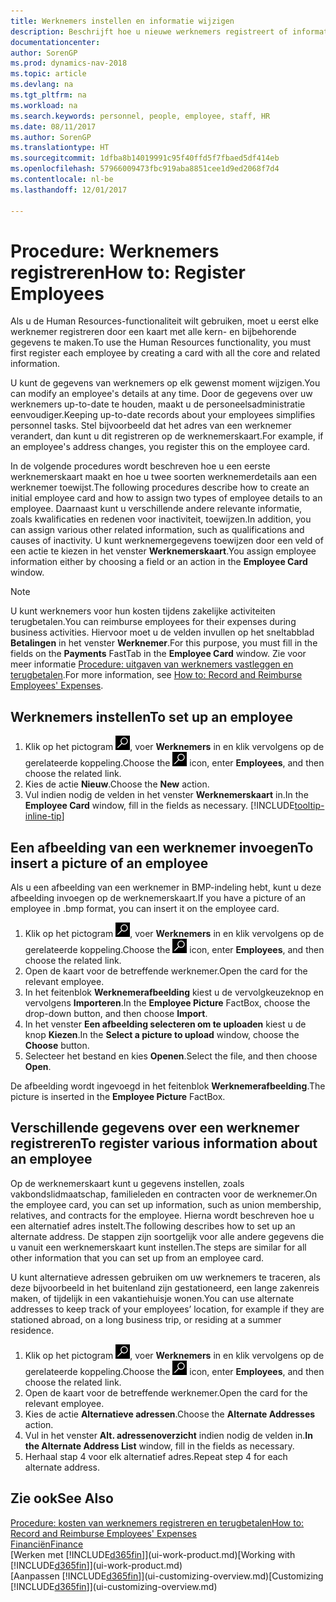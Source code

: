```yaml
---
title: Werknemers instellen en informatie wijzigen
description: Beschrijft hoe u nieuwe werknemers registreert of informatie voor bestaande werknemers bewerkt.
documentationcenter: 
author: SorenGP
ms.prod: dynamics-nav-2018
ms.topic: article
ms.devlang: na
ms.tgt_pltfrm: na
ms.workload: na
ms.search.keywords: personnel, people, employee, staff, HR
ms.date: 08/11/2017
ms.author: SorenGP
ms.translationtype: HT
ms.sourcegitcommit: 1dfba8b14019991c95f40ffd5f7fbaed5df414eb
ms.openlocfilehash: 57966009473fbc919aba8851cee1d9ed2068f7d4
ms.contentlocale: nl-be
ms.lasthandoff: 12/01/2017

---
```

# <a name="how-to-register-employees"></a><span data-ttu-id="3fd20-103">Procedure: Werknemers registreren</span><span class="sxs-lookup"><span data-stu-id="3fd20-103">How to: Register Employees</span></span>
<span data-ttu-id="3fd20-104">Als u de Human Resources-functionaliteit wilt gebruiken, moet u eerst elke werknemer registreren door een kaart met alle kern- en bijbehorende gegevens te maken.</span><span class="sxs-lookup"><span data-stu-id="3fd20-104">To use the Human Resources functionality, you must first register each employee by creating a card with all the core and related information.</span></span>

<span data-ttu-id="3fd20-105">U kunt de gegevens van werknemers op elk gewenst moment wijzigen.</span><span class="sxs-lookup"><span data-stu-id="3fd20-105">You can modify an employee's details at any time.</span></span> <span data-ttu-id="3fd20-106">Door de gegevens over uw werknemers up-to-date te houden, maakt u de personeelsadministratie eenvoudiger.</span><span class="sxs-lookup"><span data-stu-id="3fd20-106">Keeping up-to-date records about your employees simplifies personnel tasks.</span></span> <span data-ttu-id="3fd20-107">Stel bijvoorbeeld dat het adres van een werknemer verandert, dan kunt u dit registreren op de werknemerskaart.</span><span class="sxs-lookup"><span data-stu-id="3fd20-107">For example, if an employee's address changes, you register this on the employee card.</span></span>

<span data-ttu-id="3fd20-108">In de volgende procedures wordt beschreven hoe u een eerste werknemerskaart maakt en hoe u twee soorten werknemerdetails aan een werknemer toewijst.</span><span class="sxs-lookup"><span data-stu-id="3fd20-108">The following procedures describe how to create an initial employee card and how to assign two types of employee details to an employee.</span></span> <span data-ttu-id="3fd20-109">Daarnaast kunt u verschillende andere relevante informatie, zoals kwalificaties en redenen voor inactiviteit, toewijzen.</span><span class="sxs-lookup"><span data-stu-id="3fd20-109">In addition, you can assign various other related information, such as qualifications and causes of inactivity.</span></span> <span data-ttu-id="3fd20-110">U kunt werknemergegevens toewijzen door een veld of een actie te kiezen in het venster **Werknemerskaart**.</span><span class="sxs-lookup"><span data-stu-id="3fd20-110">You assign employee information either by choosing a field or an action in the **Employee Card** window.</span></span>

> [!NOTE]  
> <span data-ttu-id="3fd20-111">U kunt werknemers voor hun kosten tijdens zakelijke activiteiten terugbetalen.</span><span class="sxs-lookup"><span data-stu-id="3fd20-111">You can reimburse employees for their expenses during business activities.</span></span> <span data-ttu-id="3fd20-112">Hiervoor moet u de velden invullen op het sneltabblad **Betalingen** in het venster **Werknemer**.</span><span class="sxs-lookup"><span data-stu-id="3fd20-112">For this purpose, you must fill in the fields on the **Payments** FastTab in the **Employee Card** window.</span></span> <span data-ttu-id="3fd20-113">Zie voor meer informatie [Procedure: uitgaven van werknemers vastleggen en terugbetalen](finance-how-record-reimburse-employee-expenses.md).</span><span class="sxs-lookup"><span data-stu-id="3fd20-113">For more information, see [How to: Record and Reimburse Employees' Expenses](finance-how-record-reimburse-employee-expenses.md).</span></span>

## <a name="to-set-up-an-employee"></a><span data-ttu-id="3fd20-114">Werknemers instellen</span><span class="sxs-lookup"><span data-stu-id="3fd20-114">To set up an employee</span></span>
1. <span data-ttu-id="3fd20-115">Klik op het pictogram ![Zoeken naar pagina of rapport](media/ui-search/search_small.png "pictogram Zoeken naar pagina of rapport"), voer **Werknemers** in en klik vervolgens op de gerelateerde koppeling.</span><span class="sxs-lookup"><span data-stu-id="3fd20-115">Choose the ![Search for Page or Report](media/ui-search/search_small.png "Search for Page or Report icon") icon, enter **Employees**, and then choose the related link.</span></span>
2. <span data-ttu-id="3fd20-116">Kies de actie **Nieuw**.</span><span class="sxs-lookup"><span data-stu-id="3fd20-116">Choose the **New** action.</span></span>
3. <span data-ttu-id="3fd20-117">Vul indien nodig de velden in het venster **Werknemerskaart** in.</span><span class="sxs-lookup"><span data-stu-id="3fd20-117">In the **Employee Card** window, fill in the fields as necessary.</span></span> [!INCLUDE[tooltip-inline-tip](includes/tooltip-inline-tip_md.md)]

## <a name="to-insert-a-picture-of-an-employee"></a><span data-ttu-id="3fd20-118">Een afbeelding van een werknemer invoegen</span><span class="sxs-lookup"><span data-stu-id="3fd20-118">To insert a picture of an employee</span></span>
<span data-ttu-id="3fd20-119">Als u een afbeelding van een werknemer in BMP-indeling hebt, kunt u deze afbeelding invoegen op de werknemerskaart.</span><span class="sxs-lookup"><span data-stu-id="3fd20-119">If you have a picture of an employee in .bmp format, you can insert it on the employee card.</span></span>

1. <span data-ttu-id="3fd20-120">Klik op het pictogram ![Zoeken naar pagina of rapport](media/ui-search/search_small.png "pictogram Zoeken naar pagina of rapport"), voer **Werknemers** in en klik vervolgens op de gerelateerde koppeling.</span><span class="sxs-lookup"><span data-stu-id="3fd20-120">Choose the ![Search for Page or Report](media/ui-search/search_small.png "Search for Page or Report icon") icon, enter **Employees**, and then choose the related link.</span></span>
2. <span data-ttu-id="3fd20-121">Open de kaart voor de betreffende werknemer.</span><span class="sxs-lookup"><span data-stu-id="3fd20-121">Open the card for the relevant employee.</span></span>
3. <span data-ttu-id="3fd20-122">In het feitenblok **Werknemerafbeelding** kiest u de vervolgkeuzeknop en vervolgens **Importeren**.</span><span class="sxs-lookup"><span data-stu-id="3fd20-122">In the **Employee Picture** FactBox, choose the drop-down button, and then choose **Import**.</span></span>
4. <span data-ttu-id="3fd20-123">In het venster **Een afbeelding selecteren om te uploaden** kiest u de knop **Kiezen**.</span><span class="sxs-lookup"><span data-stu-id="3fd20-123">In the **Select a picture to upload** window, choose the **Choose** button.</span></span>
5. <span data-ttu-id="3fd20-124">Selecteer het bestand en kies **Openen**.</span><span class="sxs-lookup"><span data-stu-id="3fd20-124">Select the file, and then choose **Open**.</span></span>

<span data-ttu-id="3fd20-125">De afbeelding wordt ingevoegd in het feitenblok **Werknemerafbeelding**.</span><span class="sxs-lookup"><span data-stu-id="3fd20-125">The picture is inserted in the **Employee Picture** FactBox.</span></span>

## <a name="to-register-various-information-about-an-employee"></a><span data-ttu-id="3fd20-126">Verschillende gegevens over een werknemer registreren</span><span class="sxs-lookup"><span data-stu-id="3fd20-126">To register various information about an employee</span></span>
<span data-ttu-id="3fd20-127">Op de werknemerskaart kunt u gegevens instellen, zoals vakbondslidmaatschap, familieleden en contracten voor de werknemer.</span><span class="sxs-lookup"><span data-stu-id="3fd20-127">On the employee card, you can set up information, such as union membership, relatives, and contracts for the employee.</span></span> <span data-ttu-id="3fd20-128">Hierna wordt beschreven hoe u een alternatief adres instelt.</span><span class="sxs-lookup"><span data-stu-id="3fd20-128">The following describes how to set up an alternate address.</span></span> <span data-ttu-id="3fd20-129">De stappen zijn soortgelijk voor alle andere gegevens die u vanuit een werknemerskaart kunt instellen.</span><span class="sxs-lookup"><span data-stu-id="3fd20-129">The steps are similar for all other information that you can set up from an employee card.</span></span>

<span data-ttu-id="3fd20-130">U kunt alternatieve adressen gebruiken om uw werknemers te traceren, als deze bijvoorbeeld in het buitenland zijn gestationeerd, een lange zakenreis maken, of tijdelijk in een vakantiehuisje wonen.</span><span class="sxs-lookup"><span data-stu-id="3fd20-130">You can use alternate addresses to keep track of your employees’ location, for example if they are stationed abroad, on a long business trip, or residing at a summer residence.</span></span>

1. <span data-ttu-id="3fd20-131">Klik op het pictogram ![Zoeken naar pagina of rapport](media/ui-search/search_small.png "pictogram Zoeken naar pagina of rapport"), voer **Werknemers** in en klik vervolgens op de gerelateerde koppeling.</span><span class="sxs-lookup"><span data-stu-id="3fd20-131">Choose the ![Search for Page or Report](media/ui-search/search_small.png "Search for Page or Report icon") icon, enter **Employees**, and then choose the related link.</span></span>
2. <span data-ttu-id="3fd20-132">Open de kaart voor de betreffende werknemer.</span><span class="sxs-lookup"><span data-stu-id="3fd20-132">Open the card for the relevant employee.</span></span>
3. <span data-ttu-id="3fd20-133">Kies de actie **Alternatieve adressen**.</span><span class="sxs-lookup"><span data-stu-id="3fd20-133">Choose the **Alternate Addresses** action.</span></span>
4. <span data-ttu-id="3fd20-134">Vul in het venster **Alt. adressenoverzicht** indien nodig de velden in.</span><span class="sxs-lookup"><span data-stu-id="3fd20-134">**In the Alternate Address List** window, fill in the fields as necessary.</span></span>
5. <span data-ttu-id="3fd20-135">Herhaal stap 4 voor elk alternatief adres.</span><span class="sxs-lookup"><span data-stu-id="3fd20-135">Repeat step 4 for each alternate address.</span></span>

## <a name="see-also"></a><span data-ttu-id="3fd20-136">Zie ook</span><span class="sxs-lookup"><span data-stu-id="3fd20-136">See Also</span></span>
[<span data-ttu-id="3fd20-137">Procedure: kosten van werknemers registreren en terugbetalen</span><span class="sxs-lookup"><span data-stu-id="3fd20-137">How to: Record and Reimburse Employees' Expenses</span></span>](finance-how-record-reimburse-employee-expenses.md)  
[<span data-ttu-id="3fd20-138">Financiën</span><span class="sxs-lookup"><span data-stu-id="3fd20-138">Finance</span></span>](finance.md)  
<span data-ttu-id="3fd20-139">[Werken met [!INCLUDE[d365fin](includes/d365fin_md.md)]](ui-work-product.md)</span><span class="sxs-lookup"><span data-stu-id="3fd20-139">[Working with [!INCLUDE[d365fin](includes/d365fin_md.md)]](ui-work-product.md)</span></span>  
<span data-ttu-id="3fd20-140">[Aanpassen [!INCLUDE[d365fin](includes/d365fin_md.md)]](ui-customizing-overview.md)</span><span class="sxs-lookup"><span data-stu-id="3fd20-140">[Customizing [!INCLUDE[d365fin](includes/d365fin_md.md)]](ui-customizing-overview.md)</span></span>

